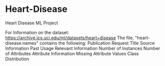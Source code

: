 # Heart-Disease
Heart Disease ML Project 

For Information on the dataset:
https://archive.ics.uci.edu/ml/datasets/heart+disease
The file, "heart-disease.names" contains the following:
  Publication Request
  Title
  Source Information
  Past Usage
  Relevant Information
  Number of Instances
  Number of Attributes
  Attribute Information
  Missing Attribute Values
  Class Distribution
